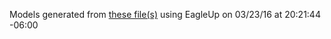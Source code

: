 Models generated from [these file(s)](https://raw.github.com/sparkfun/ML8511_Breakout/27948f0e2a1bf2f07752159c8a3edc83a6a2640a/hardware/ML8511_Breakout.brd) using EagleUp on 03/23/16 at 20:21:44 -06:00
